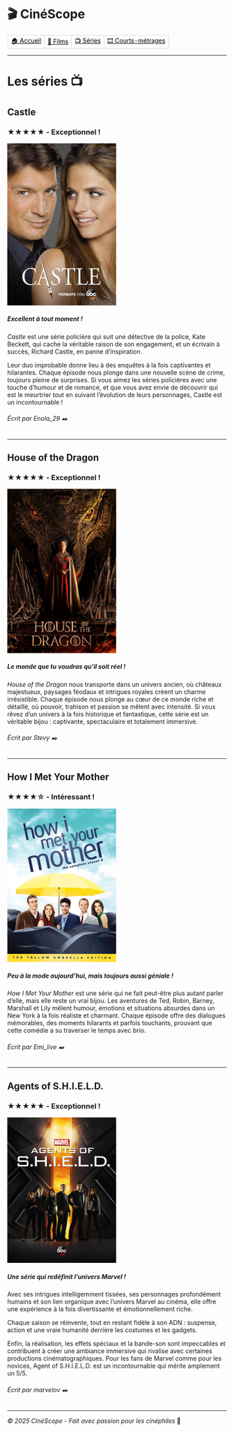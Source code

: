 # 🎬 CinéScope
<table border="1" style="border-collapse: collapse; border-color: transparent;">
    <tr>
      <td style="border: 1px solid #d1d9e0;"><a href="index.md" style="color: black">🏠 Accueil</a></td>
      <td style="border: 1px solid #d1d9e0;"><a href="film.md" style="color: black">🎥 Films</a></td>
      <td style="border: 1px solid #d1d9e0;"><a href="série.md" style="color: black">📺 Séries</a></td>
      <td style="border: 1px solid #d1d9e0;"><a href="court-métrage.md" style="color: black">🎞️ Courts-métrages</a></td>
    </tr>
  </table>

---

# Les séries 📺

## Castle 
### ★★★★★ - Exceptionnel !
<img src="images/castle.jpg" alt="Castle" width="250px">

##### Excellent à tout moment !
*Castle* est une série policière qui suit une détective de la police, Kate Beckett, qui cache la véritable raison de son engagement, et un écrivain à succès, Richard Castle, en panne d’inspiration.

Leur duo improbable donne lieu à des enquêtes à la fois captivantes et hilarantes. Chaque épisode nous plonge dans une nouvelle scène de crime, toujours pleine de surprises. Si vous aimez les séries policières avec une touche d’humour et de romance, et que vous avez envie de découvrir qui est le meurtrier tout en suivant l’évolution de leurs personnages, Castle est un incontournable !

###### Écrit par Enola_29 ✒️
---

## House of the Dragon
### ★★★★★ - Exceptionnel !
<img src="images/HoD.jpg" alt="Castle" width="250px">

##### Le monde que tu voudras qu'il soit réel !
*House of the Dragon* nous transporte dans un univers ancien, où châteaux majestueux, paysages féodaux et intrigues royales créent un charme irrésistible. Chaque épisode nous plonge au cœur de ce monde riche et détaillé, où pouvoir, trahison et passion se mêlent avec intensité. Si vous rêvez d’un univers à la fois historique et fantastique, cette série est un véritable bijou : captivante, spectaculaire et totalement immersive.

###### Écrit par Stevy ✒️
---

## How I Met Your Mother 
### ★★★★☆ - Intéressant !
<img src="images/himym.jpg" alt="Castle" width="250px">

##### Peu à la mode aujourd’hui, mais toujours aussi géniale !
*How I Met Your Mother* est une série qui ne fait peut-être plus autant parler d’elle, mais elle reste un vrai bijou. Les aventures de Ted, Robin, Barney, Marshall et Lily mêlent humour, émotions et situations absurdes dans un New York à la fois réaliste et charmant. Chaque épisode offre des dialogues mémorables, des moments hilarants et parfois touchants, prouvant que cette comédie a su traverser le temps avec brio.

###### Écrit par Emi_live ✒️
---

## Agents of S.H.I.E.L.D.
### ★★★★★ - Exceptionnel !
<img src="images/shield.webp" alt="Castle" width="250px">

##### Une série qui redéfinit l’univers Marvel !
Avec ses intrigues intelligemment tissées, ses personnages profondément humains et son lien organique avec l’univers Marvel au cinéma, elle offre une expérience à la fois divertissante et émotionnellement riche.

Chaque saison se réinvente, tout en restant fidèle à son ADN : suspense, action et une vraie humanité derrière les costumes et les gadgets.

Enfin, la réalisation, les effets spéciaux et la bande-son sont impeccables et contribuent à créer une ambiance immersive qui rivalise avec certaines productions cinématographiques. Pour les fans de Marvel comme pour les novices, Agent of S.H.I.E.L.D. est un incontournable qui mérite amplement un 5/5.

###### Écrit par marvelov ✒️

---
*© 2025 CinéScope - Fait avec passion pour les cinéphiles* 🍿

